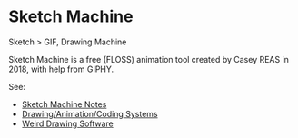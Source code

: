 # Sketch Machine
Sketch > GIF, Drawing Machine

Sketch Machine is a free (FLOSS) animation tool created by Casey REAS in 2018, with help from GIPHY.

See:
* [Sketch Machine Notes](https://github.com/REAS/sketchmachine/wiki/Sketch-Machine-Notes)
* [Drawing/Animation/Coding Systems](https://github.com/REAS/sketchmachine/wiki/Drawing,-Animation,-Coding-Systems-(DACS))
* [Weird Drawing Software](https://github.com/REAS/sketchmachine/wiki/Weird-Drawing-Software)
